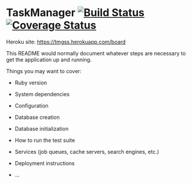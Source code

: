 # TaskManager [![Build Status](https://img.shields.io/endpoint.svg?url=https%3A%2F%2Factions-badge.atrox.dev%2Fatrox%2Fsync-dotenv%2Fbadge&style=flat)](https://actions-badge.atrox.dev/atrox/sync-dotenv/goto) [![Coverage Status](https://coveralls.io/repos/github/gss78/TaskManager/badge.svg?branch=feature/devops/coveralls)](https://coveralls.io/github/gss78/TaskManager?branch=feature/devops/coveralls)

Heroku site: https://tmgss.herokuapp.com/board

This README would normally document whatever steps are necessary to get the
application up and running.

Things you may want to cover:

- Ruby version

- System dependencies

- Configuration

- Database creation

- Database initialization

- How to run the test suite

- Services (job queues, cache servers, search engines, etc.)

- Deployment instructions

- ...
